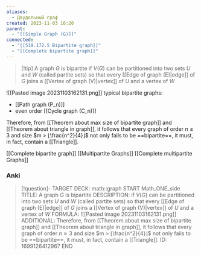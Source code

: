 ```yaml
---
aliases:
  - Двудольный граф
created: 2023-11-03 16:20
parent:
  - "[[Simple Graph (G)]]"
connected:
  - "[[519.172.5 Bipartite graph]]"
  - "[[Complete bipartite graph]]"
---
```


> [!tip] A graph $G$ is bipartite 
if $V(G)$ can be partitioned into two sets $U$ and $W$ (called partite sets) so that every  [[Edge of graph (E)|edge]] of $G$ joins a [[Vertex of graph (V)|vertex]]  of $U$ and a vertex of $W$

![[Pasted image 20231103162131.png]]
typical bipartite graphs:
- [[Path graph (P_n)]]
- even order [[Cycle graph (C_n)]]


Therefore, from [[Theorem about max size of bipartite graph]] and [[Theorem about triangle in graph]], it follows that every graph of order $n ≥ 3$ and size $m > ⌊\frac{n^2}{4}⌋$ not only fails to be ==bipartite==, it must, in fact, contain a [[Triangle]].

[[Complete bipartite graph]]
[[Multipartite Graphs]]
[[Complete multipartite Graphs]]


### Anki
> [!question]-
TARGET DECK: math::graph
START
Math_ONE_side
TITLE: A graph $G$ is bipartite 
DESCRIPTION: if $V(G)$ can be partitioned into two sets $U$ and $W$ (called partite sets) so that every  [[Edge of graph (E)|edge]] of $G$ joins a [[Vertex of graph (V)|vertex]]  of $U$ and a vertex of $W$
FORMULA: ![[Pasted image 20231103162131.png]]
ADDITIONAL: Therefore, from [[Theorem about max size of bipartite graph]] and [[Theorem about triangle in graph]], it follows that every graph of order $n ≥ 3$ and size $m > ⌊\frac{n^2}{4}⌋$ not only fails to be ==bipartite==, it must, in fact, contain a [[Triangle]].
ID: 1699126412967
END